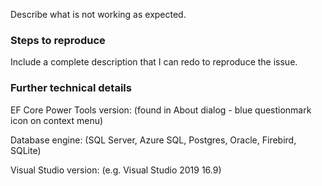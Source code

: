 Describe what is not working as expected.

### Steps to reproduce
Include a complete description that I can redo to reproduce the issue.

### Further technical details
EF Core Power Tools version: (found in About dialog - blue questionmark icon on context menu)

Database engine: (SQL Server, Azure SQL, Postgres, Oracle, Firebird, SQLite)

Visual Studio version: (e.g. Visual Studio 2019 16.9)
